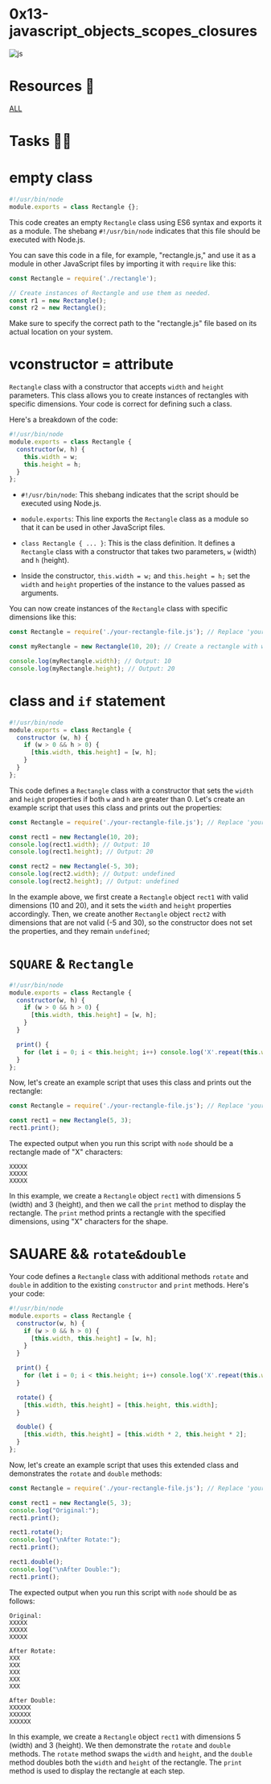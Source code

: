 # 0x13-javascript_objects_scopes_closures

![js](https://biztecno.net/wp-content/uploads/2020/08/Biz-InfoTecno-Development-Full.png)
# Resources 📑

[ALL](https://intranet.alxswe.com/projects/304)

# Tasks 🚀✨

# empty class

```javascript
#!/usr/bin/node
module.exports = class Rectangle {};
```

This code creates an empty `Rectangle` class using ES6 syntax and exports it as a module. The shebang `#!/usr/bin/node` indicates that this file should be executed with Node.js.

You can save this code in a file, for example, "rectangle.js," and use it as a module in other JavaScript files by importing it with `require` like this:

```javascript
const Rectangle = require('./rectangle');

// Create instances of Rectangle and use them as needed.
const r1 = new Rectangle();
const r2 = new Rectangle();
```

Make sure to specify the correct path to the "rectangle.js" file based on its actual location on your system.

# vconstructor = attribute

`Rectangle` class with a constructor that accepts `width` and `height` parameters. This class allows you to create instances of rectangles with specific dimensions. Your code is correct for defining such a class.

Here's a breakdown of the code:

```javascript
#!/usr/bin/node
module.exports = class Rectangle {
  constructor(w, h) {
    this.width = w;
    this.height = h;
  }
};
```

- `#!/usr/bin/node`: This shebang indicates that the script should be executed using Node.js.

- `module.exports`: This line exports the `Rectangle` class as a module so that it can be used in other JavaScript files.

- `class Rectangle { ... }`: This is the class definition. It defines a `Rectangle` class with a constructor that takes two parameters, `w` (width) and `h` (height).

- Inside the constructor, `this.width = w;` and `this.height = h;` set the `width` and `height` properties of the instance to the values passed as arguments.

You can now create instances of the `Rectangle` class with specific dimensions like this:

```javascript
const Rectangle = require('./your-rectangle-file.js'); // Replace 'your-rectangle-file.js' with the actual filename.

const myRectangle = new Rectangle(10, 20); // Create a rectangle with width 10 and height 20.

console.log(myRectangle.width); // Output: 10
console.log(myRectangle.height); // Output: 20
```
# class and ``if`` statement


```javascript
#!/usr/bin/node
module.exports = class Rectangle {
  constructor (w, h) {
    if (w > 0 && h > 0) {
      [this.width, this.height] = [w, h];
    }
  }
};
```

This code defines a `Rectangle` class with a constructor that sets the `width` and `height` properties if both `w` and `h` are greater than 0. Let's create an example script that uses this class and prints out the properties:

```javascript
const Rectangle = require('./your-rectangle-file.js'); // Replace 'your-rectangle-file.js' with the actual filename.

const rect1 = new Rectangle(10, 20);
console.log(rect1.width); // Output: 10
console.log(rect1.height); // Output: 20

const rect2 = new Rectangle(-5, 30);
console.log(rect2.width); // Output: undefined
console.log(rect2.height); // Output: undefined
```

In the example above, we first create a `Rectangle` object `rect1` with valid dimensions (10 and 20), and it sets the `width` and `height` properties accordingly. Then, we create another `Rectangle` object `rect2` with dimensions that are not valid (-5 and 30), so the constructor does not set the properties, and they remain `undefined`;


# ``SQUARE`` & ``Rectangle``


```javascript
#!/usr/bin/node
module.exports = class Rectangle {
  constructor(w, h) {
    if (w > 0 && h > 0) {
      [this.width, this.height] = [w, h];
    }
  }

  print() {
    for (let i = 0; i < this.height; i++) console.log('X'.repeat(this.width));
  }
};
```

Now, let's create an example script that uses this class and prints out the rectangle:

```javascript
const Rectangle = require('./your-rectangle-file.js'); // Replace 'your-rectangle-file.js' with the actual filename.

const rect1 = new Rectangle(5, 3);
rect1.print();
```

The expected output when you run this script with `node` should be a rectangle made of "X" characters:

```
XXXXX
XXXXX
XXXXX
```

In this example, we create a `Rectangle` object `rect1` with dimensions 5 (width) and 3 (height), and then we call the `print` method to display the rectangle. The `print` method prints a rectangle with the specified dimensions, using "X" characters for the shape.

# SAUARE && ``rotate&double``

Your code defines a `Rectangle` class with additional methods `rotate` and `double` in addition to the existing `constructor` and `print` methods. Here's your code:

```javascript
#!/usr/bin/node
module.exports = class Rectangle {
  constructor(w, h) {
    if (w > 0 && h > 0) {
      [this.width, this.height] = [w, h];
    }
  }

  print() {
    for (let i = 0; i < this.height; i++) console.log('X'.repeat(this.width));
  }

  rotate() {
    [this.width, this.height] = [this.height, this.width];
  }

  double() {
    [this.width, this.height] = [this.width * 2, this.height * 2];
  }
};
```

Now, let's create an example script that uses this extended class and demonstrates the `rotate` and `double` methods:

```javascript
const Rectangle = require('./your-rectangle-file.js'); // Replace 'your-rectangle-file.js' with the actual filename.

const rect1 = new Rectangle(5, 3);
console.log("Original:");
rect1.print();

rect1.rotate();
console.log("\nAfter Rotate:");
rect1.print();

rect1.double();
console.log("\nAfter Double:");
rect1.print();
```

The expected output when you run this script with `node` should be as follows:

```
Original:
XXXXX
XXXXX
XXXXX

After Rotate:
XXX
XXX
XXX
XXX
XXX

After Double:
XXXXXX
XXXXXX
XXXXXX
```

In this example, we create a `Rectangle` object `rect1` with dimensions 5 (width) and 3 (height). We then demonstrate the `rotate` and `double` methods. The `rotate` method swaps the `width` and `height`, and the `double` method doubles both the `width` and `height` of the rectangle. The `print` method is used to display the rectangle at each step.

